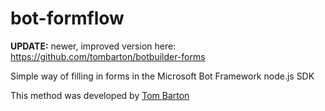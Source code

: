 # bot-formflow

**UPDATE:** newer, improved version here: https://github.com/tombarton/botbuilder-forms

Simple way of filling in forms in the Microsoft Bot Framework node.js SDK

This method was developed by [Tom Barton](https://github.com/tombarton)

